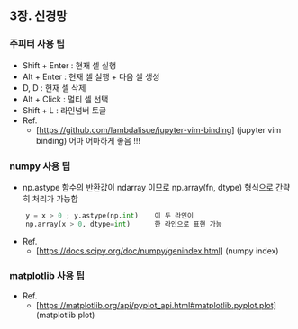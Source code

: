## 3장. 신경망

### 주피터 사용 팁
* Shift + Enter : 현재 셀 실행
* Alt + Enter   : 현재 셀 실행 + 다음 셀 생성
* D, D          : 현재 셀 삭제
* Alt + Click   : 멀티 셀 선택
* Shift + L     : 라인넘버 토글
* Ref.
    * [https://github.com/lambdalisue/jupyter-vim-binding] (jupyter vim binding) 어마 어마하게 좋음 !!!

### numpy 사용 팁
* np.astype 함수의 반환값이 ndarray 이므로 np.array(fn, dtype) 형식으로 간략히 처리가 가능함
```python
    y = x > 0 ; y.astype(np.int)    이 두 라인이
    np.array(x > 0, dtype=int)      한 라인으로 표현 가능
```
* Ref.
    * [https://docs.scipy.org/doc/numpy/genindex.html] (numpy index)

### matplotlib 사용 팁
* Ref.
    * [https://matplotlib.org/api/pyplot_api.html#matplotlib.pyplot.plot] (matplotlib plot)
